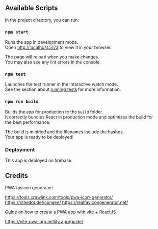 
## Available Scripts

In the project directory, you can run:

### `npm start`

Runs the app in development mode.\
Open [http://localhost:5173](http://localhost:5173) to view it in your browser.

The page will reload when you make changes.\
You may also see any lint errors in the console.

### `npm test`

Launches the test runner in the interactive watch mode.\
See the section about [running tests](https://facebook.github.io/create-react-app/docs/running-tests) for more information.

### `npm run build`

Builds the app for production to the `build` folder.\
It correctly bundles React in production mode and optimizes the build for the best performance.

The build is minified and the filenames include the hashes.\
Your app is ready to be deployed!


### Deployment

This app is deployed on firebase.



## Credits

PWA favicon generator:

https://tools.crawlink.com/tools/pwa-icon-generator/
https://cthedot.de/icongen/
https://realfavicongenerator.net/

Guide on how to create a PWA app with vite + ReactJS

https://vite-pwa-org.netlify.app/guide/
